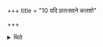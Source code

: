 +++
title = "10 यदि प्रातःसवने कलशो"

+++

<details><summary>थिते</summary>

यदि प्रातःसवने कलशो दीर्येत वैष्णवीषु शिपिविष्टवतीष्वित्युक्तम् १०
</details>
